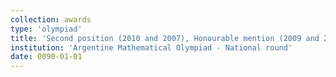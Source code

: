 ```yaml
---
collection: awards
type: 'olympiad'
title: 'Second position (2010 and 2007), Honourable mention (2009 and 2006)'
institution: 'Argentine Mathematical Olympiad - National round'
date: 0090-01-01
---
```

